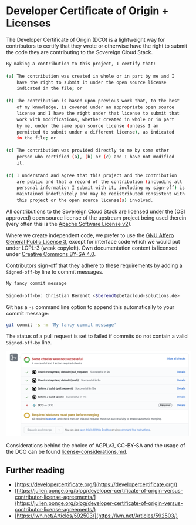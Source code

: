 # Developer Certificate of Origin + Licenses

The Developer Certificate of Origin (DCO) is a lightweight way for contributors
to certify that they wrote or otherwise have the right to submit the code they
are contributing to the Sovereign Cloud Stack.

```bash
By making a contribution to this project, I certify that:

(a) The contribution was created in whole or in part by me and I
    have the right to submit it under the open source license
    indicated in the file; or

(b) The contribution is based upon previous work that, to the best
    of my knowledge, is covered under an appropriate open source
    license and I have the right under that license to submit that
    work with modifications, whether created in whole or in part
    by me, under the same open source license (unless I am
    permitted to submit under a different license), as indicated
    in the file; or

(c) The contribution was provided directly to me by some other
    person who certified (a), (b) or (c) and I have not modified
    it.

(d) I understand and agree that this project and the contribution
    are public and that a record of the contribution (including all
    personal information I submit with it, including my sign-off) is
    maintained indefinitely and may be redistributed consistent with
    this project or the open source license(s) involved.
```

All contributions to the Sovereign Cloud Stack are licensed under the
(OSI approved) open source license of the upstream project being used therein
(very often this is the [Apache Software License v2](https://www.apache.org/licenses/LICENSE-2.0)).

Where we create independent code, we prefer to use the [GNU Affero General Public License 3](https://www.gnu.org/licenses/agpl-3.0.html),
except for interface code which we would put under LGPL-3 (weak copyleft).
Own documentation content is licensed under [Creative Commons BY-SA 4.0](https://creativecommons.org/licenses/by-sa/4.0/).

Contributors sign-off that they adhere to these requirements by adding a `Signed-off-by`
line to commit messages.

```bash
My fancy commit message

Signed-off-by: Christian Berendt <$berendt@betacloud-solutions.de>
```

Git has a `-s` command line option to append this automatically to your commit message:

```bash
git commit -s -m 'My fancy commit message'
```

The status of a pull request is set to failed if commits do not contain a valid `Signed-off-by` line.

![Failed DCO in GitHub](github-failed-dco.png)

Considerations behind the choice of AGPLv3, CC-BY-SA and the usage of the DCO can be found [license-considerations.md](https://github.com/SovereignCloudStack/docs/blob/main/community/license-considerations.md).

## Further reading

- [https://developercertificate.org/](https://developercertificate.org/)
- [https://julien.ponge.org/blog/developer-certificate-of-origin-versus-contributor-license-agreements/](https://julien.ponge.org/blog/developer-certificate-of-origin-versus-contributor-license-agreements/)
- [https://lwn.net/Articles/592503/](https://lwn.net/Articles/592503/)

